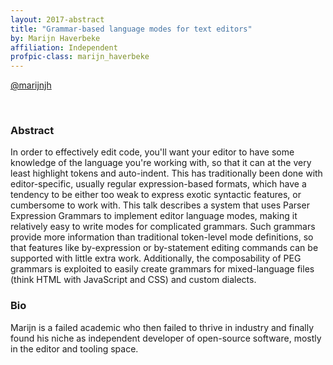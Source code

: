 ```yaml
---
layout: 2017-abstract
title: "Grammar-based language modes for text editors"
by: Marijn Haverbeke
affiliation: Independent
profpic-class: marijn_haverbeke
---
```


[@marijnjh](https://twitter.com/marijnjh)

<br/>

### Abstract

In order to effectively edit code, you'll want your editor to have some knowledge of the language you're working with, so that it can at the very least highlight tokens and auto-indent. This has traditionally been done with editor-specific, usually regular expression-based formats, which have a tendency to be either too weak to express exotic syntactic features, or cumbersome to work with. This talk describes a system that uses Parser Expression Grammars to implement editor language modes, making it relatively easy to write modes for complicated grammars. Such grammars provide more information than traditional token-level mode definitions, so that features like by-expression or by-statement editing commands can be supported with little extra work. Additionally, the composability of PEG grammars is exploited to easily create grammars for mixed-language files (think HTML with JavaScript and CSS) and custom dialects.

### Bio

Marijn is a failed academic who then failed to thrive in industry and finally found his niche as independent developer of open-source software, mostly in the editor and tooling space.

